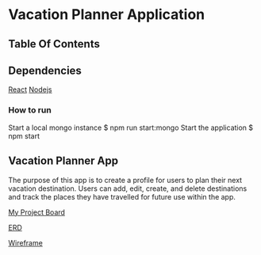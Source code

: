 # Vacation Planner Application

## Table Of Contents

## Dependencies
[React](https://reactjs.org/)
[Nodejs](https://nodejs.org/)

### How to run

Start a local mongo instance
$ npm run start:mongo
Start the application
$ npm start

## Vacation Planner App
The purpose of this app is to create a profile for users to plan their next
vacation destination.  Users can add, edit, create, and delete destinations and
track the places they have travelled for future use within the app.

[My Project Board](https://trello.com/b/kghLfLia/project-3)

[ERD](https://user-images.githubusercontent.com/46980815/61741564-3093c600-ad5f-11e9-8026-47e03e769d79.jpg)

[Wireframe](https://user-images.githubusercontent.com/46980815/61741746-8d8f7c00-ad5f-11e9-811b-faa33c0b4f49.jpg)
